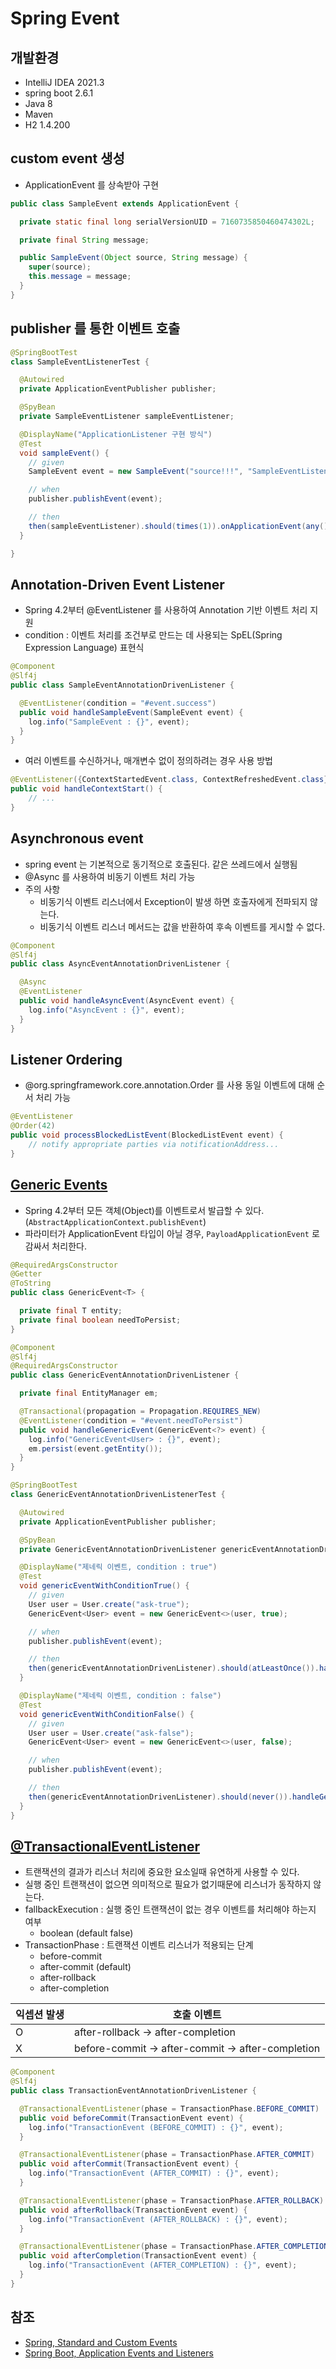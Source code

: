 # Spring Event

## 개발환경
- IntelliJ IDEA 2021.3
- spring boot 2.6.1
- Java 8
- Maven
- H2 1.4.200

## custom event 생성
- ApplicationEvent 를 상속받아 구현
```java
public class SampleEvent extends ApplicationEvent {

  private static final long serialVersionUID = 7160735850460474302L;

  private final String message;

  public SampleEvent(Object source, String message) {
    super(source);
    this.message = message;
  }
}
```

## publisher 를 통한 이벤트 호출
```java
@SpringBootTest
class SampleEventListenerTest {

  @Autowired
  private ApplicationEventPublisher publisher;

  @SpyBean
  private SampleEventListener sampleEventListener;

  @DisplayName("ApplicationListener 구현 방식")
  @Test
  void sampleEvent() {
    // given
    SampleEvent event = new SampleEvent("source!!!", "SampleEventListenerTest!!!");

    // when
    publisher.publishEvent(event);

    // then
    then(sampleEventListener).should(times(1)).onApplicationEvent(any());
  }

}
```

## Annotation-Driven Event Listener
- Spring 4.2부터 @EventListener 를 사용하여 Annotation 기반 이벤트 처리 지원
- condition : 이벤트 처리를 조건부로 만드는 데 사용되는 SpEL(Spring Expression Language) 표현식
```java
@Component
@Slf4j
public class SampleEventAnnotationDrivenListener {

  @EventListener(condition = "#event.success")
  public void handleSampleEvent(SampleEvent event) {
    log.info("SampleEvent : {}", event);
  }
}
```

- 여러 이벤트를 수신하거나, 매개변수 없이 정의하려는 경우 사용 방법
```java
@EventListener({ContextStartedEvent.class, ContextRefreshedEvent.class})
public void handleContextStart() {
    // ...
}
```

## Asynchronous event
- spring event 는 기본적으로 동기적으로 호출된다. 같은 쓰레드에서 실행됨
- @Async 를 사용하여 비동기 이벤트 처리 가능
- 주의 사항
  - 비동기식 이벤트 리스너에서 Exception이 발생 하면 호출자에게 전파되지 않는다.
  - 비동기식 이벤트 리스너 메서드는 값을 반환하여 후속 이벤트를 게시할 수 없다.
```java
@Component
@Slf4j
public class AsyncEventAnnotationDrivenListener {

  @Async
  @EventListener
  public void handleAsyncEvent(AsyncEvent event) {
    log.info("AsyncEvent : {}", event);
  }
}
```

## Listener Ordering
- @org.springframework.core.annotation.Order 를 사용 동일 이벤트에 대해 순서 처리 가능
```java
@EventListener
@Order(42)
public void processBlockedListEvent(BlockedListEvent event) {
    // notify appropriate parties via notificationAddress...
}
```

## [Generic Events](https://docs.spring.io/spring-framework/docs/current/reference/html/core.html#context-functionality-events-generics)
- Spring 4.2부터 모든 객체(Object)를 이벤트로서 발급할 수 있다. (`AbstractApplicationContext.publishEvent`)
- 파라미터가 ApplicationEvent 타입이 아닐 경우, `PayloadApplicationEvent` 로 감싸서 처리한다.
```java
@RequiredArgsConstructor
@Getter
@ToString
public class GenericEvent<T> {

  private final T entity;
  private final boolean needToPersist;
}
```
```java
@Component
@Slf4j
@RequiredArgsConstructor
public class GenericEventAnnotationDrivenListener {

  private final EntityManager em;

  @Transactional(propagation = Propagation.REQUIRES_NEW)
  @EventListener(condition = "#event.needToPersist")
  public void handleGenericEvent(GenericEvent<?> event) {
    log.info("GenericEvent<User> : {}", event);
    em.persist(event.getEntity());
  }
}
```
```java
@SpringBootTest
class GenericEventAnnotationDrivenListenerTest {

  @Autowired
  private ApplicationEventPublisher publisher;

  @SpyBean
  private GenericEventAnnotationDrivenListener genericEventAnnotationDrivenListener;

  @DisplayName("제네릭 이벤트, condition : true")
  @Test
  void genericEventWithConditionTrue() {
    // given
    User user = User.create("ask-true");
    GenericEvent<User> event = new GenericEvent<>(user, true);

    // when
    publisher.publishEvent(event);

    // then
    then(genericEventAnnotationDrivenListener).should(atLeastOnce()).handleGenericEvent(any());
  }

  @DisplayName("제네릭 이벤트, condition : false")
  @Test
  void genericEventWithConditionFalse() {
    // given
    User user = User.create("ask-false");
    GenericEvent<User> event = new GenericEvent<>(user, false);

    // when
    publisher.publishEvent(event);

    // then
    then(genericEventAnnotationDrivenListener).should(never()).handleGenericEvent(any());
  }
}
```


## [@TransactionalEventListener](https://docs.spring.io/spring-framework/docs/current/reference/html/data-access.html#transaction-event)
- 트랜잭션의 결과가 리스너 처리에 중요한 요소일때 유연하게 사용할 수 있다.
- 실행 중인 트랜잭션이 없으면 의미적으로 필요가 없기때문에 리스너가 동작하지 않는다.
- fallbackExecution : 실행 중인 트랜잭션이 없는 경우 이벤트를 처리해야 하는지 여부
  - boolean (default false)
- TransactionPhase : 트랜잭션 이벤트 리스너가 적용되는 단계
  - before-commit
  - after-commit (default)
  - after-rollback
  - after-completion

|익셉션 발생|호출 이벤트|
|---|---|
| O |after-rollback -> after-completion|
| X |before-commit -> after-commit -> after-completion|

```java
@Component
@Slf4j
public class TransactionEventAnnotationDrivenListener {

  @TransactionalEventListener(phase = TransactionPhase.BEFORE_COMMIT)
  public void beforeCommit(TransactionEvent event) {
    log.info("TransactionEvent (BEFORE_COMMIT) : {}", event);
  }

  @TransactionalEventListener(phase = TransactionPhase.AFTER_COMMIT)
  public void afterCommit(TransactionEvent event) {
    log.info("TransactionEvent (AFTER_COMMIT) : {}", event);
  }

  @TransactionalEventListener(phase = TransactionPhase.AFTER_ROLLBACK)
  public void afterRollback(TransactionEvent event) {
    log.info("TransactionEvent (AFTER_ROLLBACK) : {}", event);
  }

  @TransactionalEventListener(phase = TransactionPhase.AFTER_COMPLETION)
  public void afterCompletion(TransactionEvent event) {
    log.info("TransactionEvent (AFTER_COMPLETION) : {}", event);
  }
}
```

## 참조
- [Spring, Standard and Custom Events](https://docs.spring.io/spring-framework/docs/current/reference/html/core.html#context-functionality-events)
- [Spring Boot, Application Events and Listeners](https://docs.spring.io/spring-boot/docs/current/reference/html/features.html#features.spring-application.application-events-and-listeners)